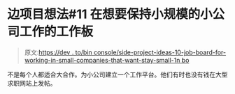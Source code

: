 # 边项目想法#11 在想要保持小规模的小公司工作的工作板

> 原文:[https://dev . to/bin console/side-project-ideas-10-job-board-for-working-in-small-companies-that-want-stay-small-1n bo](https://dev.to/binconsole/side-project-ideas-10-job-board-for-working-in-small-companies-which-want-to-stay-small-1nbo)

不是每个人都适合大合作。为小公司建立一个工作平台。他们有时也没有钱在大型求职网站上发帖。